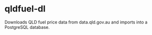 # qldfuel-dl
Downloads QLD fuel price data from data.qld.gov.au and imports into a PostgreSQL database.
